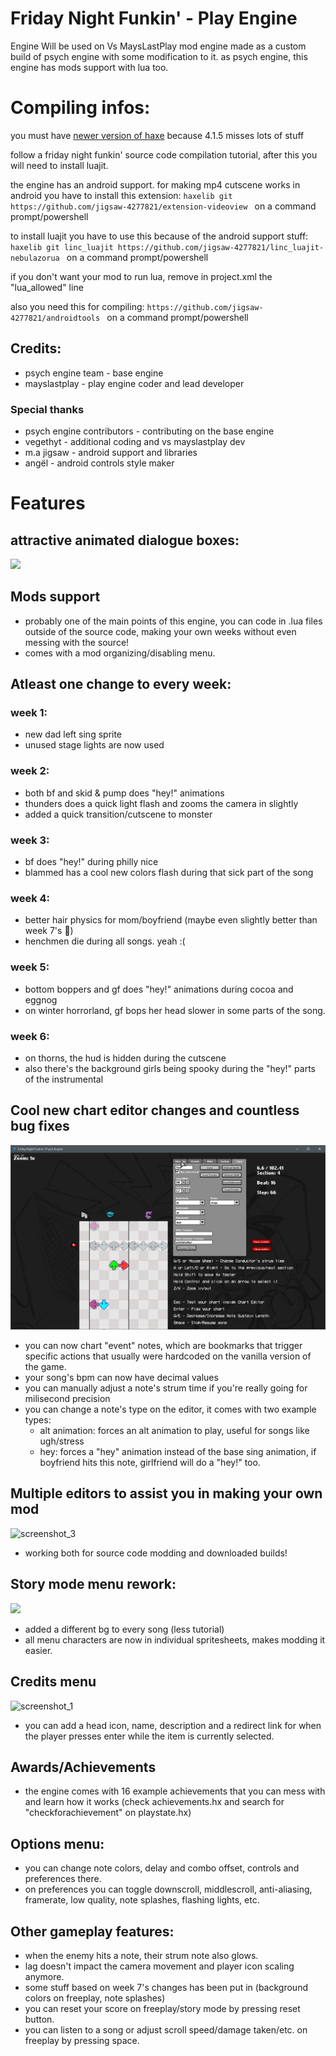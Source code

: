 # Friday Night Funkin' - Play Engine
Engine Will be used on Vs MaysLastPlay mod
engine made as a custom build of psych engine with some modification to it. as psych engine, this engine has mods support with lua too.

# Compiling infos:
you must have [newer version of haxe](https://haxe.org/download/) because 4.1.5 misses lots of stuff

follow a friday night funkin' source code compilation tutorial, after this you will need to install luajit.

the engine has an android support. for making mp4 cutscene works in android you have to install this extension: `haxelib git https://github.com/jigsaw-4277821/extension-videoview ` on a command prompt/powershell

to install luajit you have to use this because of the android support stuff: `haxelib git linc_luajit https://github.com/jigsaw-4277821/linc_luajit-nebulazorua ` on a command prompt/powershell

if you don't want your mod to run lua, remove in project.xml the "lua_allowed" line

also you need this for compiling: `https://github.com/jigsaw-4277821/androidtools ` on a command prompt/powershell 

## Credits:
* psych engine team - base engine
* mayslastplay - play engine coder and lead developer

### Special thanks
* psych engine contributors - contributing on the base engine
* vegethyt - additional coding and vs mayslastplay dev
* m.a jigsaw - android support and libraries
* angël - android controls style maker

# Features

## attractive animated dialogue boxes:

![](https://user-images.githubusercontent.com/44785097/127706669-71cd5cdb-5c2a-4ecc-871b-98a276ae8070.gif)


## Mods support
* probably one of the main points of this engine, you can code in .lua files outside of the source code, making your own weeks without even messing with the source!
* comes with a mod organizing/disabling menu. 


## Atleast one change to every week:
### week 1:
  * new dad left sing sprite 
  * unused stage lights are now used
### week 2:
  * both bf and skid & pump does "hey!" animations
  * thunders does a quick light flash and zooms the camera in slightly
  * added a quick transition/cutscene to monster
### week 3:
  * bf does "hey!" during philly nice
  * blammed has a cool new colors flash during that sick part of the song
### week 4:
  * better hair physics for mom/boyfriend (maybe even slightly better than week 7's :eyes:)
  * henchmen die during all songs. yeah :(
### week 5:
  * bottom boppers and gf does "hey!" animations during cocoa and eggnog
  * on winter horrorland, gf bops her head slower in some parts of the song.
### week 6:
  * on thorns, the hud is hidden during the cutscene
  * also there's the background girls being spooky during the "hey!" parts of the instrumental

## Cool new chart editor changes and countless bug fixes
![](https://github.com/shadowmario/fnf-psychengine/blob/main/docs/img/chart.png?raw=true)
* you can now chart "event" notes, which are bookmarks that trigger specific actions that usually were hardcoded on the vanilla version of the game.
* your song's bpm can now have decimal values
* you can manually adjust a note's strum time if you're really going for milisecond precision
* you can change a note's type on the editor, it comes with two example types:
  * alt animation: forces an alt animation to play, useful for songs like ugh/stress
  * hey: forces a "hey" animation instead of the base sing animation, if boyfriend hits this note, girlfriend will do a "hey!" too.

## Multiple editors to assist you in making your own mod
![screenshot_3](https://user-images.githubusercontent.com/44785097/144629914-1fe55999-2f18-4cc1-bc70-afe616d74ae5.png)
* working both for source code modding and downloaded builds!

## Story mode menu rework:
![](https://i.imgur.com/ub2ekpv.png)
* added a different bg to every song (less tutorial)
* all menu characters are now in individual spritesheets, makes modding it easier.

## Credits menu
![screenshot_1](https://user-images.githubusercontent.com/44785097/144632635-f263fb22-b879-4d6b-96d6-865e9562b907.png)
* you can add a head icon, name, description and a redirect link for when the player presses enter while the item is currently selected.

## Awards/Achievements
* the engine comes with 16 example achievements that you can mess with and learn how it works (check achievements.hx and search for "checkforachievement" on playstate.hx)

## Options menu:
* you can change note colors, delay and combo offset, controls and preferences there.
 * on preferences you can toggle downscroll, middlescroll, anti-aliasing, framerate, low quality, note splashes, flashing lights, etc.

## Other gameplay features:
* when the enemy hits a note, their strum note also glows.
* lag doesn't impact the camera movement and player icon scaling anymore.
* some stuff based on week 7's changes has been put in (background colors on freeplay, note splashes)
* you can reset your score on freeplay/story mode by pressing reset button.
* you can listen to a song or adjust scroll speed/damage taken/etc. on freeplay by pressing space.
